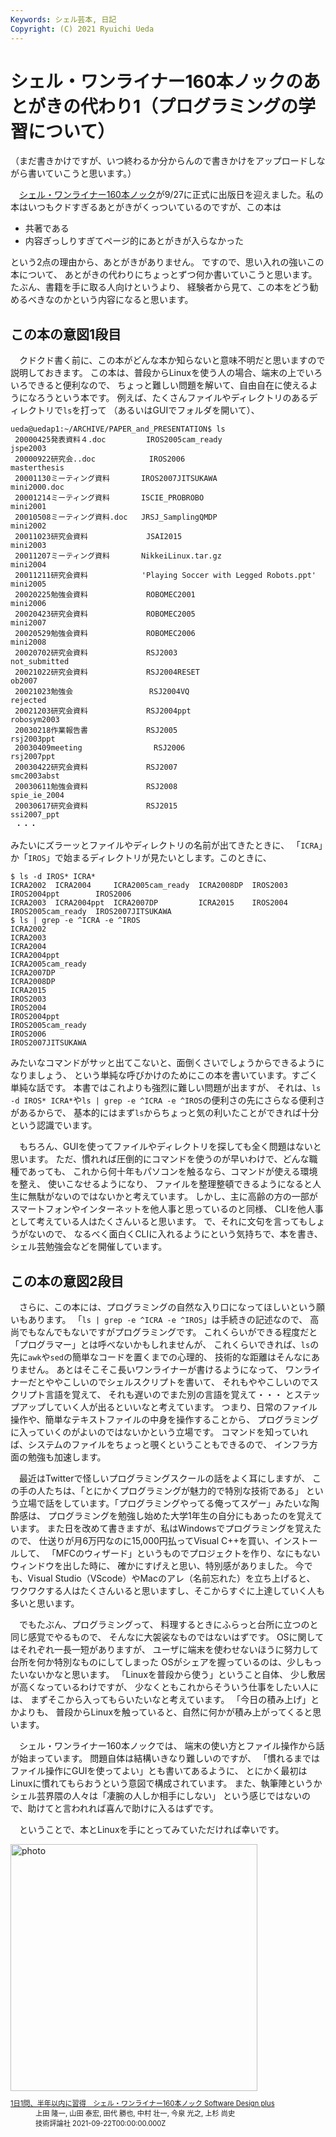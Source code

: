 ```yaml
---
Keywords: シェル芸本, 日記
Copyright: (C) 2021 Ryuichi Ueda
---
```


# シェル・ワンライナー160本ノックのあとがきの代わり1（プログラミングの学習について）

（まだ書きかけですが、いつ終わるか分からんので書きかけをアップロードしながら書いていこうと思います。）

　[シェル・ワンライナー160本ノック](https://gihyo.jp/book/2021/978-4-297-12267-6)が9/27に正式に出版日を迎えました。私の本はいつもクドすぎるあとがきがくっついているのですが、この本は

* 共著である
* 内容ぎっしりすぎてページ的にあとがきが入らなかった

という2点の理由から、あとがきがありません。
ですので、思い入れの強いこの本について、
あとがきの代わりにちょっとずつ何か書いていこうと思います。
たぶん、書籍を手に取る人向けというより、
経験者から見て、この本をどう勧めるべきなのかという内容になると思います。


## この本の意図1段目

　クドクド書く前に、この本がどんな本か知らないと意味不明だと思いますので説明しておきます。
この本は、普段からLinuxを使う人の場合、端末の上でいろいろできると便利なので、
ちょっと難しい問題を解いて、自由自在に使えるようになろうという本です。
例えば、たくさんファイルやディレクトリのあるディレクトリで`ls`を打って
（あるいはGUIでフォルダを開いて）、

```
ueda@uedap1:~/ARCHIVE/PAPER_and_PRESENTATION$ ls
 20000425発表資料４.doc         IROS2005cam_ready                        jspe2003
 20000922研究会..doc            IROS2006                                 masterthesis
 20001130ミーティング資料       IROS2007JITSUKAWA                        mini2000.doc
 20001214ミーティング資料       ISCIE_PROBROBO                           mini2001
 20010508ミーティング資料.doc   JRSJ_SamplingQMDP                        mini2002
 20011023研究会資料             JSAI2015                                 mini2003
 20011207ミーティング資料       NikkeiLinux.tar.gz                       mini2004
 20011211研究会資料            'Playing Soccer with Legged Robots.ppt'   mini2005
 20020225勉強会資料             ROBOMEC2001                              mini2006
 20020423研究会資料             ROBOMEC2005                              mini2007
 20020529勉強会資料             ROBOMEC2006                              mini2008
 20020702研究会資料             RSJ2003                                  not_submitted
 20021022研究会資料             RSJ2004RESET                             ob2007
 20021023勉強会                 RSJ2004VQ                                rejected
 20021203研究会資料             RSJ2004ppt                               robosym2003
 20030218作業報告書             RSJ2005                                  rsj2003ppt
 20030409meeting                RSJ2006                                  rsj2007ppt
 20030422研究会資料             RSJ2007                                  smc2003abst
 20030611勉強会資料             RSJ2008                                  spie_ie_2004
 20030617研究会資料             RSJ2015                                  ssi2007_ppt
 ・・・
```

みたいにズラーッとファイルやディレクトリの名前が出てきたときに、
「`ICRA`」か「`IROS`」で始まるディレクトリが見たいとします。このときに、

```
$ ls -d IROS* ICRA*
ICRA2002  ICRA2004     ICRA2005cam_ready  ICRA2008DP  IROS2003  IROS2004ppt        IROS2006
ICRA2003  ICRA2004ppt  ICRA2007DP         ICRA2015    IROS2004  IROS2005cam_ready  IROS2007JITSUKAWA
$ ls | grep -e ^ICRA -e ^IROS
ICRA2002
ICRA2003
ICRA2004
ICRA2004ppt
ICRA2005cam_ready
ICRA2007DP
ICRA2008DP
ICRA2015
IROS2003
IROS2004
IROS2004ppt
IROS2005cam_ready
IROS2006
IROS2007JITSUKAWA
```

みたいなコマンドがサッと出てこないと、面倒くさいでしょうからできるようになりましょう、
という単純な呼びかけのためにこの本を書いています。すごく単純な話です。
本書ではこれよりも強烈に難しい問題が出ますが、
それは、`ls -d IROS* ICRA*`や`ls | grep -e ^ICRA -e ^IROS`の便利さの先にさらなる便利さがあるからで、
基本的にはまず`ls`からちょっと気の利いたことができれば十分という認識でいます。

　もちろん、GUIを使ってファイルやディレクトリを探しても全く問題はないと思います。
ただ、慣れれば圧倒的にコマンドを使うのが早いわけで、どんな職種であっても、
これから何十年もパソコンを触るなら、コマンドが使える環境を整え、
使いこなせるようになり、
ファイルを整理整頓できるようになると人生に無駄がないのではないかと考えています。
しかし、主に高齢の方の一部がスマートフォンやインターネットを他人事と思っているのと同様、
CLIを他人事として考えている人はたくさんいると思います。
で、それに文句を言ってもしょうがないので、
なるべく面白くCLIに入れるようにという気持ちで、本を書き、
シェル芸勉強会などを開催しています。
　

## この本の意図2段目

　さらに、この本には、プログラミングの自然な入り口になってほしいという願いもあります。
「`ls | grep -e ^ICRA -e ^IROS`」は手続きの記述なので、
高尚でもなんでもないですがプログラミングです。
これくらいができる程度だと「プログラマー」とは呼べないかもしれませんが、
これくらいできれば、`ls`の先に`awk`や`sed`の簡単なコードを置くまでの心理的、
技術的な距離はそんなにありません。
あとはそこそこ長いワンライナーが書けるようになって、
ワンライナーだとややこしいのでシェルスクリプトを書いて、
それもややこしいのでスクリプト言語を覚えて、
それも遅いのでまた別の言語を覚えて・・・
とステップアップしていく人が出るといいなと考えています。
つまり、日常のファイル操作や、簡単なテキストファイルの中身を操作することから、
プログラミングに入っていくのがよいのではないかという立場です。
コマンドを知っていれば、システムのファイルをちょっと覗くということもできるので、
インフラ方面の勉強も加速します。


　最近はTwitterで怪しいプログラミングスクールの話をよく耳にしますが、
この手の人たちは、「とにかくプログラミングが魅力的で特別な技術である」
という立場で話をしています。「プログラミングやってる俺ってスゲー」みたいな陶酔感は、
プログラミングを勉強し始めた大学1年生の自分にもあったのを覚えています。
また日を改めて書きますが、私はWindowsでプログラミングを覚えたので、
仕送りが月6万円なのに15,000円払ってVisual C++を買い、インストールして、
「MFCのウィザード」というものでプロジェクトを作り、なにもないウィンドウを出した時に、
確かにすげえと思い、特別感がありました。
今でも、Visual Studio（VScode）やMacのアレ（名前忘れた）を立ち上げると、
ワクワクする人はたくさんいると思いますし、そこからすぐに上達していく人も多いと思います。


　でもたぶん、プログラミングって、
料理するときにふらっと台所に立つのと同じ感覚でやるもので、
そんなに大袈裟なものではないはずです。
OSに関してはそれぞれ一長一短がありますが、
ユーザに端末を使わせないほうに努力して台所を何か特別なものにしてしまった
OSがシェアを握っているのは、少しもったいないかなと思います。
「Linuxを普段から使う」ということ自体、
少し敷居が高くなっているわけですが、
少なくともこれからそういう仕事をしたい人には、
まずそこから入ってもらいたいなと考えています。
「今日の積み上げ」とかよりも、
普段からLinuxを触っていると、自然に何かが積み上がってくると思います。


　シェル・ワンライナー160本ノックでは、
端末の使い方とファイル操作から話が始まっています。
問題自体は結構いきなり難しいのですが、
「慣れるまではファイル操作にGUIを使ってよい」とも書いてあるように、
とにかく最初はLinuxに慣れてもらおうという意図で構成されています。
また、執筆陣というかシェル芸界隈の人々は「凄腕の人しか相手にしない」
という感じではないので、助けてと言われれば喜んで助けに入るはずです。

　ということで、本とLinuxを手にとってみていただければ幸いです。

<div class="card">
  <div class="row no-gutters">
    <div class="col-md-2">
      <a class="item url" href="https://www.amazon.co.jp/dp/B09GTV35VJ?tag=ryuichiueda-22&linkCode=ogi&th=1&psc=1"><img src="https://m.media-amazon.com/images/I/51Nia2FvVkL._SL500_.jpg" width="395" alt="photo"></a>
    </div>
    <div class="col-md-10">
      <div class="card-body">
        <dl class="fn" style="font-size:80%">
          <dt><a href="https://www.amazon.co.jp/dp/B09GTV35VJ?tag=ryuichiueda-22&linkCode=ogi&th=1&psc=1">1日1問、半年以内に習得　シェル・ワンライナー160本ノック Software Design plus</a></dt>
          <dd>上田 隆一, 山田 泰宏, 田代 勝也, 中村 壮一, 今泉 光之, 上杉 尚史</dd>
          <dd>技術評論社 2021-09-22T00:00:00.000Z</dd>
        </dl>
      </div>
    </div>
  </div>
</div>


